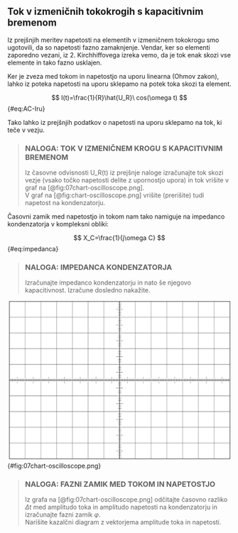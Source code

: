 ## Tok v izmeničnih tokokrogih s kapacitivnim bremenom

Iz prejšnjih meritev napetosti na elementih v izmeničnem tokokrogu smo ugotovili, da so napetosti fazno zamaknjenje. Vendar, ker so elementi zaporedno vezani, iz 2. Kirchhiffovega izreka vemo, da je tok enak skozi vse elemente in tako fazno usklajen. 

Ker je zveza med tokom in napetostjo na uporu linearna (Ohmov zakon), lahko iz poteka napetosti na uporu sklepamo na potek toka skozi ta element.

$$ I(t)=\frac{1}{R}\hat{U_R}\ cos(\omega t) $${#eq:AC-Iru}

Tako lahko iz prejšnjih podatkov o napetosti na uporu sklepamo na tok, ki teče v vezju.

> ### NALOGA: TOK V IZMENIČNEM KROGU S KAPACITIVNIM BREMENOM  
> Iz časovne odvisnosti U_R(t) iz prejšnje naloge izračunajte tok skozi vezje (vsako točko napetosti delite z upornostjo upora) in tok vrišite v graf na [@fig:07chart-oscilloscope.png].  
> V graf na [@fig:chart-oscilloscope.png] vrišite (prerišite) tudi napetost na kondenzatorju.

Časovni zamik med napetostjo in tokom nam tako namiguje na impedanco kondenzatorja v kompleksni obliki:

$$ X_C=\frac{1}{j\omega C} $${#eq:impedanca}

> ### NALOGA: IMPEDANCA KONDENZATORJA  
> Izračunajte impedanco kondenzatorju in nato še njegovo kapacitivnost. Izračune dosledno nakažite.

![Časovni potek napetosti na kondenzatorju in tok skozenj.](./slike/chart-oscilloscope.png){#fig:07chart-oscilloscope.png}

> ### NALOGA: FAZNI ZAMIK MED TOKOM IN NAPETOSTJO  
> Iz grafa na [@fig:07chart-oscilloscope.png] odčitajte časovno razliko $\Delta t$ med amplitudo toka in amplitudo napetosti na kondenzatorju in izračunajte fazni zamik $\varphi$.  
> Narišite kazalčni diagram z vektorjema amplitude toka in napetosti.


